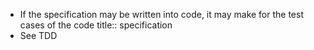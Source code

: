 - If the specification may be written into code, it may make for the test cases of the code
  title:: specification
- See TDD